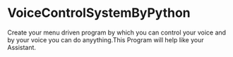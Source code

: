 # VoiceControlSystemByPython
Create your menu driven program by which you can control your voice and by your voice you can do anyything.This Program will help like your Assistant.
